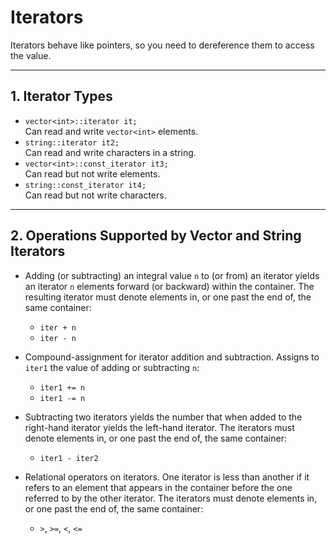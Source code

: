 # Iterators

Iterators behave like pointers, so you need to dereference them to access the value.

---

## 1. Iterator Types  
- `vector<int>::iterator it;`  
  Can read and write `vector<int>` elements.  
- `string::iterator it2;`  
  Can read and write characters in a string.  
- `vector<int>::const_iterator it3;`  
  Can read but not write elements.  
- `string::const_iterator it4;`  
  Can read but not write characters.

---

## 2. Operations Supported by Vector and String Iterators  
- Adding (or subtracting) an integral value `n` to (or from) an iterator yields an iterator `n` elements forward (or backward) within the container. The resulting iterator must denote elements in, or one past the end of, the same container:  
  - `iter + n`  
  - `iter - n`

- Compound-assignment for iterator addition and subtraction. Assigns to `iter1` the value of adding or subtracting `n`:  
  - `iter1 += n`  
  - `iter1 -= n`

- Subtracting two iterators yields the number that when added to the right-hand iterator yields the left-hand iterator. The iterators must denote elements in, or one past the end of, the same container:  
  - `iter1 - iter2`

- Relational operators on iterators. One iterator is less than another if it refers to an element that appears in the container before the one referred to by the other iterator. The iterators must denote elements in, or one past the end of, the same container:  
  - `>`, `>=`, `<`, `<=`
